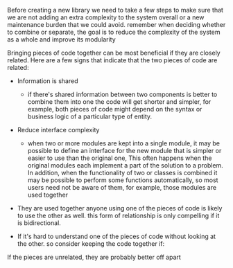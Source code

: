 
  

Before creating a new library we need to take a few steps to make sure that we are not adding an extra complexity to the system overall or a new maintenance burden that we could avoid. 
remember when deciding whether to combine or separate, the goal is to reduce the complexity of the system as a whole and improve its modularity

Bringing pieces of code together can be most beneficial if they are closely related.
Here are a few signs that indicate that the two pieces of code are related:

- Information is shared
	- if there's shared information between two components is better to combine them into one the code will get shorter and simpler, for example, both pieces of code might depend on the syntax or business logic of a particular type of entity.
- Reduce interface complexity 
	- when two or more modules are kept into a single module, it may be possible to define an interface for the new module that is simpler or easier to use than the original one, This often happens when the original modules each implement a part of the solution to a problem. In addition, when the functionality of two or classes is combined it may be possible to perform some functions automatically, so most users need not be aware of them, for example, those modules are used together 

- They are used together anyone using one of the pieces of code is likely to use the other as well. this form of relationship is only compelling if it is bidirectional.
- If it's hard to understand one of the pieces of code without looking at the other.
so consider keeping the code together if: 

If the pieces are unrelated, they are probably better off apart